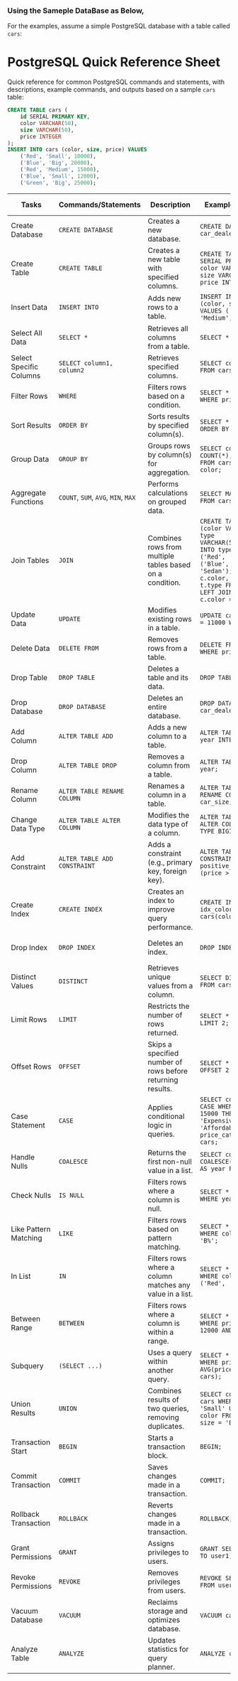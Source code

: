 
### Using the Sameple DataBase as Below, 
For the examples, assume a simple PostgreSQL database with a table called `cars`:

# PostgreSQL Quick Reference Sheet

Quick reference for common PostgreSQL commands and statements, with descriptions, example commands, and outputs based on a sample `cars` table:

```sql
CREATE TABLE cars (
    id SERIAL PRIMARY KEY,
    color VARCHAR(50),
    size VARCHAR(50),
    price INTEGER
);
INSERT INTO cars (color, size, price) VALUES
    ('Red', 'Small', 10000),
    ('Blue', 'Big', 20000),
    ('Red', 'Medium', 15000),
    ('Blue', 'Small', 12000),
    ('Green', 'Big', 25000);
```

| Tasks | Commands/Statements | Description | Example Command | Example Output |
|-------|---------------------|-------------|-----------------|----------------|
| Create Database | `CREATE DATABASE` | Creates a new database. | `CREATE DATABASE car_dealership;` | (Database created, no output) |
| Create Table | `CREATE TABLE` | Creates a new table with specified columns. | `CREATE TABLE cars (id SERIAL PRIMARY KEY, color VARCHAR(50), size VARCHAR(50), price INTEGER);` | (Table created, no output) |
| Insert Data | `INSERT INTO` | Adds new rows to a table. | `INSERT INTO cars (color, size, price) VALUES ('Yellow', 'Medium', 18000);` | (Row inserted, no output) |
| Select All Data | `SELECT *` | Retrieves all columns from a table. | `SELECT * FROM cars;` | ` id | color |  size  | price  \n----+-------+--------+--------\n 1  | Red   | Small  | 10000 \n 2  | Blue  | Big    | 20000 \n 3  | Red   | Medium | 15000 \n 4  | Blue  | Small  | 12000 \n 5  | Green | Big    | 25000 ` |
| Select Specific Columns | `SELECT column1, column2` | Retrieves specified columns. | `SELECT color, price FROM cars;` | ` color | price  \n-------+--------\n Red   | 10000 \n Blue  | 20000 \n Red   | 15000 \n Blue  | 12000 \n Green | 25000 ` |
| Filter Rows | `WHERE` | Filters rows based on a condition. | `SELECT * FROM cars WHERE price > 15000;` | ` id | color | size | price  \n----+-------+------+--------\n 2  | Blue  | Big  | 20000 \n 5  | Green | Big  | 25000 ` |
| Sort Results | `ORDER BY` | Sorts results by specified column(s). | `SELECT * FROM cars ORDER BY price DESC;` | ` id | color |  size  | price  \n----+-------+--------+--------\n 5  | Green | Big    | 25000 \n 2  | Blue  | Big    | 20000 \n 3  | Red   | Medium | 15000 \n 4  | Blue  | Small  | 12000 \n 1  | Red   | Small  | 10000 ` |
| Group Data | `GROUP BY` | Groups rows by column(s) for aggregation. | `SELECT color, COUNT(*), AVG(price) FROM cars GROUP BY color;` | ` color | count |        avg        \n-------+-------+-------------------\n Blue  |   2   | 16000.0000000000 \n Green |   1   | 25000.0000000000 \n Red   |   2   | 12500.0000000000 ` |
| Aggregate Functions | `COUNT`, `SUM`, `AVG`, `MIN`, `MAX` | Performs calculations on grouped data. | `SELECT MAX(price) FROM cars;` | `  max   \n--------\n 25000 ` |
| Join Tables | `JOIN` | Combines rows from multiple tables based on a condition. | `CREATE TABLE types (color VARCHAR(50), type VARCHAR(50));\nINSERT INTO types VALUES ('Red', 'Sport'), ('Blue', 'Sedan');\nSELECT c.color, c.price, t.type FROM cars c LEFT JOIN types t ON c.color = t.color;` | ` color | price  |  type  \n-------+--------+--------\n Red   | 10000 | Sport \n Red   | 15000 | Sport \n Blue  | 20000 | Sedan \n Blue  | 12000 | Sedan \n Green | 25000 | (null) ` |
| Update Data | `UPDATE` | Modifies existing rows in a table. | `UPDATE cars SET price = 11000 WHERE id = 1;` | (Row updated, no output) |
| Delete Data | `DELETE FROM` | Removes rows from a table. | `DELETE FROM cars WHERE price < 12000;` | (Rows deleted, no output) |
| Drop Table | `DROP TABLE` | Deletes a table and its data. | `DROP TABLE cars;` | (Table dropped, no output) |
| Drop Database | `DROP DATABASE` | Deletes an entire database. | `DROP DATABASE car_dealership;` | (Database dropped, no output) |
| Add Column | `ALTER TABLE ADD` | Adds a new column to a table. | `ALTER TABLE cars ADD year INTEGER;` | (Column added, no output) |
| Drop Column | `ALTER TABLE DROP` | Removes a column from a table. | `ALTER TABLE cars DROP year;` | (Column dropped, no output) |
| Rename Column | `ALTER TABLE RENAME COLUMN` | Renames a column in a table. | `ALTER TABLE cars RENAME COLUMN size TO car_size;` | (Column renamed, no output) |
| Change Data Type | `ALTER TABLE ALTER COLUMN` | Modifies the data type of a column. | `ALTER TABLE cars ALTER COLUMN price TYPE BIGINT;` | (Data type changed, no output) |
| Add Constraint | `ALTER TABLE ADD CONSTRAINT` | Adds a constraint (e.g., primary key, foreign key). | `ALTER TABLE cars ADD CONSTRAINT positive_price CHECK (price > 0);` | (Constraint added, no output) |
| Create Index | `CREATE INDEX` | Creates an index to improve query performance. | `CREATE INDEX idx_color ON cars(color);` | (Index created, no output) |
| Drop Index | `DROP INDEX` | Deletes an index. | `DROP INDEX idx_color;` | (Index dropped, no output) |
| Distinct Values | `DISTINCT` | Retrieves unique values from a column. | `SELECT DISTINCT color FROM cars;` | ` color \n-------\n Red   \n Blue  \n Green ` |
| Limit Rows | `LIMIT` | Restricts the number of rows returned. | `SELECT * FROM cars LIMIT 2;` | ` id | color |  size  | price  \n----+-------+--------+--------\n 1  | Red   | Small  | 10000 \n 2  | Blue  | Big    | 20000 ` |
| Offset Rows | `OFFSET` | Skips a specified number of rows before returning results. | `SELECT * FROM cars OFFSET 2 LIMIT 2;` | ` id | color |  size  | price  \n----+-------+--------+--------\n 3  | Red   | Medium | 15000 \n 4  | Blue  | Small  | 12000 ` |
| Case Statement | `CASE` | Applies conditional logic in queries. | `SELECT color, price, CASE WHEN price > 15000 THEN 'Expensive' ELSE 'Affordable' END AS price_category FROM cars;` | ` color | price  | price_category \n-------+--------+----------------\n Red   | 10000 | Affordable \n Blue  | 20000 | Expensive \n Red   | 15000 | Affordable \n Blue  | 12000 | Affordable \n Green | 25000 | Expensive ` |
| Handle Nulls | `COALESCE` | Returns the first non-null value in a list. | `SELECT color, COALESCE(year, 2023) AS year FROM cars;` | ` color | year \n-------+------\n Red   | 2023 \n Blue  | 2023 \n Red   | 2023 \n Blue  | 2023 \n Green | 2023 ` |
| Check Nulls | `IS NULL` | Filters rows where a column is null. | `SELECT * FROM cars WHERE year IS NULL;` | ` id | color |  size  | price  \n----+-------+--------+--------\n 1  | Red   | Small  | 10000 \n 2  | Blue  | Big    | 20000 \n 3  | Red   | Medium | 15000 \n 4  | Blue  | Small  | 12000 \n 5  | Green | Big    | 25000 ` |
| Like Pattern Matching | `LIKE` | Filters rows based on pattern matching. | `SELECT * FROM cars WHERE color LIKE 'B%';` | ` id | color | size  | price  \n----+-------+-------+--------\n 2  | Blue  | Big   | 20000 \n 4  | Blue  | Small | 12000 ` |
| In List | `IN` | Filters rows where a column matches any value in a list. | `SELECT * FROM cars WHERE color IN ('Red', 'Green');` | ` id | color |  size  | price  \n----+-------+--------+--------\n 1  | Red   | Small  | 10000 \n 3  | Red   | Medium | 15000 \n 5  | Green | Big    | 25000 ` |
| Between Range | `BETWEEN` | Filters rows where a column is within a range. | `SELECT * FROM cars WHERE price BETWEEN 12000 AND 20000;` | ` id | color |  size  | price  \n----+-------+--------+--------\n 2  | Blue  | Big    | 20000 \n 3  | Red   | Medium | 15000 \n 4  | Blue  | Small  | 12000 ` |
| Subquery | `(SELECT ...)` | Uses a query within another query. | `SELECT * FROM cars WHERE price > (SELECT AVG(price) FROM cars);` | ` id | color | size | price  \n----+-------+------+--------\n 2  | Blue  | Big  | 20000 \n 5  | Green | Big  | 25000 ` |
| Union Results | `UNION` | Combines results of two queries, removing duplicates. | `SELECT color FROM cars WHERE size = 'Small' UNION SELECT color FROM cars WHERE size = 'Big';` | ` color \n-------\n Red   \n Blue  \n Green ` |
| Transaction Start | `BEGIN` | Starts a transaction block. | `BEGIN;` | (Transaction started, no output) |
| Commit Transaction | `COMMIT` | Saves changes made in a transaction. | `COMMIT;` | (Changes committed, no output) |
| Rollback Transaction | `ROLLBACK` | Reverts changes made in a transaction. | `ROLLBACK;` | (Changes reverted, no output) |
| Grant Permissions | `GRANT` | Assigns privileges to users. | `GRANT SELECT ON cars TO user1;` | (Permission granted, no output) |
| Revoke Permissions | `REVOKE` | Removes privileges from users. | `REVOKE SELECT ON cars FROM user1;` | (Permission revoked, no output) |
| Vacuum Database | `VACUUM` | Reclaims storage and optimizes database. | `VACUUM cars;` | (Database vacuumed, no output) |
| Analyze Table | `ANALYZE` | Updates statistics for query planner. | `ANALYZE cars;` | (Statistics updated, no output) |


> 

